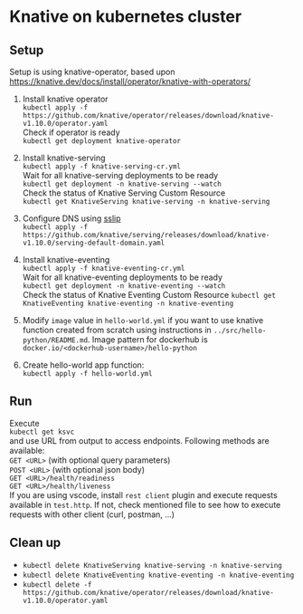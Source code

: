 # Knative on kubernetes cluster

## Setup

Setup is using knative-operator, based upon https://knative.dev/docs/install/operator/knative-with-operators/

1.  Install knative operator  
    `kubectl apply -f https://github.com/knative/operator/releases/download/knative-v1.10.0/operator.yaml`  
    Check if operator is ready  
     `kubectl get deployment knative-operator`

2.  Install knative-serving  
    `kubectl apply -f knative-serving-cr.yml`  
    Wait for all knative-serving deployments to be ready  
     `kubectl get deployment -n knative-serving --watch`  
    Check the status of Knative Serving Custom Resource  
    `kubectl get KnativeServing knative-serving -n knative-serving`

3.  Configure DNS using [sslip](https://sslip.io/)  
    `kubectl apply -f https://github.com/knative/serving/releases/download/knative-v1.10.0/serving-default-domain.yaml`

4.  Install knative-eventing  
     `kubectl apply -f knative-eventing-cr.yml`  
     Wait for all knative-eventing deployments to be ready  
     `kubectl get deployment -n knative-eventing --watch`  
     Check the status of Knative Eventing Custom Resource
    `kubectl get KnativeEventing knative-eventing -n knative-eventing`

5.  Modify `image` value in `hello-world.yml` if you want to use knative function created from scratch using instructions in `../src/hello-python/README.md`. Image pattern for dockerhub is  
    `docker.io/<dockerhub-username>/hello-python`

6.  Create hello-world app function:  
    `kubectl apply -f hello-world.yml`

## Run

Execute  
`kubectl get ksvc`  
and use URL from output to access endpoints. Following methods are available:  
`GET <URL>` (with optional query parameters)  
`POST <URL>` (with optional json body)  
`GET <URL>/health/readiness`  
`GET <URL>/health/liveness`  
If you are using vscode, install `rest client` plugin and execute requests available in `test.http`. If not, check mentioned file to see how to execute requests with other client (curl, postman, ...)

## Clean up

- `kubectl delete KnativeServing knative-serving -n knative-serving`
- `kubectl delete KnativeEventing knative-eventing -n knative-eventing`
- `kubectl delete -f https://github.com/knative/operator/releases/download/knative-v1.10.0/operator.yaml`

